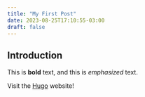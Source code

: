 ```yaml
---
title: "My First Post"
date: 2023-08-25T17:10:55-03:00
draft: false
---
```

## Introduction

This is **bold** text, and this is *emphasized* text.

Visit the [Hugo](https://gohugo.io) website!

